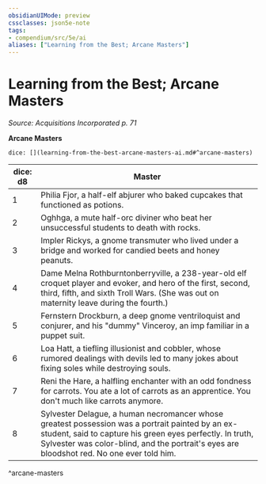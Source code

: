 ```yaml
---
obsidianUIMode: preview
cssclasses: json5e-note
tags:
- compendium/src/5e/ai
aliases: ["Learning from the Best; Arcane Masters"]
---
```

# Learning from the Best; Arcane Masters
*Source: Acquisitions Incorporated p. 71* 

**Arcane Masters**

`dice: [](learning-from-the-best-arcane-masters-ai.md#^arcane-masters)`

| dice: d8 | Master |
|----------|--------|
| 1 | Philia Fjor, a half-elf abjurer who baked cupcakes that functioned as potions. |
| 2 | Oghhga, a mute half-orc diviner who beat her unsuccessful students to death with rocks. |
| 3 | Impler Rickys, a gnome transmuter who lived under a bridge and worked for candied beets and honey peanuts. |
| 4 | Dame Melna Rothburntonberryville, a 238-year-old elf croquet player and evoker, and hero of the first, second, third, fifth, and sixth Troll Wars. (She was out on maternity leave during the fourth.) |
| 5 | Fernstern Drockburn, a deep gnome ventriloquist and conjurer, and his "dummy" Vinceroy, an imp familiar in a puppet suit. |
| 6 | Loa Hatt, a tiefling illusionist and cobbler, whose rumored dealings with devils led to many jokes about fixing soles while destroying souls. |
| 7 | Reni the Hare, a halfling enchanter with an odd fondness for carrots. You ate a lot of carrots as an apprentice. You don't much like carrots anymore. |
| 8 | Sylvester Delague, a human necromancer whose greatest possession was a portrait painted by an ex-student, said to capture his green eyes perfectly. In truth, Sylvester was color-blind, and the portrait's eyes are bloodshot red. No one ever told him. |
^arcane-masters